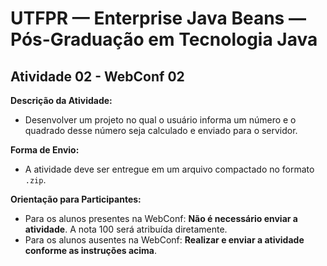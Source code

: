 # UTFPR — Enterprise Java Beans — Pós-Graduação em Tecnologia Java

## Atividade 02 - WebConf 02

**Descrição da Atividade:**
- Desenvolver um projeto no qual o usuário informa um número e o quadrado desse número seja calculado e enviado para o servidor.

**Forma de Envio:**
- A atividade deve ser entregue em um arquivo compactado no formato `.zip`.

**Orientação para Participantes:**
- Para os alunos presentes na WebConf: **Não é necessário enviar a atividade**. A nota 100 será atribuída diretamente.
- Para os alunos ausentes na WebConf: **Realizar e enviar a atividade conforme as instruções acima**.
